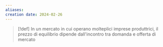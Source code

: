 ```yaml
---
aliases: 
creation date: 2024-02-26
---
```


>[!def]
>In un mercato in cui operano molteplici imprese produttrici, il prezzo di equilibrio dipende dall'incontro tra domanda e offerta di mercato